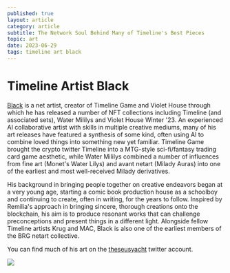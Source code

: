 ```yaml
---
published: true
layout: article
category: article
subtitle: The Network Soul Behind Many of Timeline's Best Pieces
topic: art
date: 2023-06-29
tags: timeline art black
---
```


# Timeline Artist Black

[Black](https://twitter.com/spiralform) is a net artist, creator of Timeline Game and Violet House through which he has released a number of NFT collections including Timeline (and associated sets), Water Mililys and Violet House Winter '23. An experienced AI collaborative artist with skills in multiple creative mediums, many of his art releases have featured a synthesis of some kind, often using AI to combine loved things into something new yet familiar. Timeline Game brought the crypto twitter Timeline into a MTG-style sci-fi/fantasy trading card game aesthetic, while Water Mililys combined a number of influences from fine art (Monet's Water Lilys) and avant netart (Milady Auras) into one of the earliest and most well-received Milady derivatives.

His background in bringing people together on creative endeavors began at a very young age, starting a comic book production house as a schoolboy and continuing to create, often in writing, for the years to follow. Inspired by Remilia's approach in bringing sincere, thorough creations onto the blockchain, his aim is to produce resonant works that can challenge preconceptions and present things in a different light. Alongside fellow Timeline artists Krug and MAC, Black is also one of the earliest members of the BRG netart collective. 

You can find much of his art on the [theseusyacht](https://twitter.com/theseusyacht) twitter account.

![](https://miro.medium.com/v2/resize:fit:1400/1*Yf59VVey9kS6yuHo5Cs41g.png)


